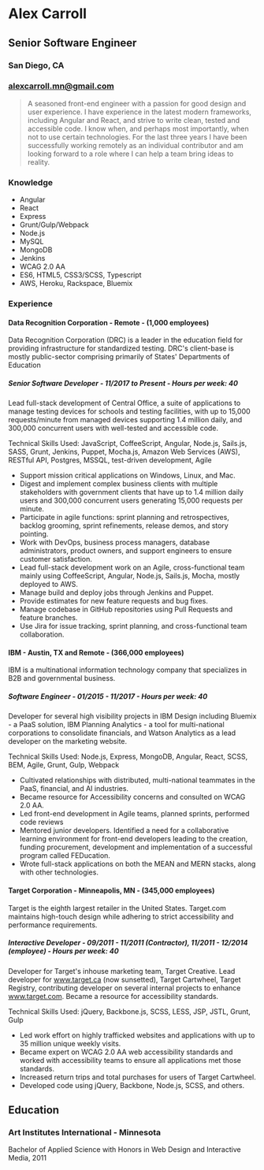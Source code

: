 # Alex Carroll 
## Senior Software Engineer
### San Diego, CA
### alexcarroll.mn@gmail.com

> A seasoned front-end engineer with a passion for good design and user experience. I have experience in the latest modern frameworks, including Angular and React, and strive to write clean, tested and accessible code. I know when, and perhaps most importantly, when not to use certain technologies. For the last three years I have been successfully working remotely as an individual contributor and am looking forward to a role where I can help a team bring ideas to reality.
>
>

### Knowledge
* Angular
* React
* Express
* Grunt/Gulp/Webpack
* Node.js
* MySQL
* MongoDB
* Jenkins
* WCAG 2.0 AA
* ES6, HTML5, CSS3/SCSS, Typescript
* AWS, Heroku, Rackspace, Bluemix

### Experience
#### Data Recognition Corporation - Remote - (1,000 employees)
Data Recognition Corporation (DRC) is a leader in the education field for providing infrastructure for standardized testing. DRC's client-base is mostly public-sector comprising primarily of States' Departments of Education
##### Senior Software Developer - 11/2017 to Present - Hours per week: 40
Lead full-stack development of Central Office, a suite of applications to manage testing devices for schools and testing facilities, with up to 15,000 requests/minute from managed devices supporting 1.4 million daily, and 300,000 concurrent users with well-tested and accessible code. 

Technical Skills Used: JavaScript, CoffeeScript, Angular, Node.js, Sails.js, SASS, Grunt, Jenkins, Puppet, Mocha.js, Amazon Web Services (AWS), RESTful API, Postgres, MSSQL, test-driven development, Agile

* Support mission critical applications on Windows, Linux, and Mac.
* Digest and implement complex business clients with multiple stakeholders with government clients that have up to 1.4 million daily users and 300,000 concurrent users generating 15,000 requests per minute.
* Participate in agile functions: sprint planning and retrospectives, backlog grooming, sprint refinements, release demos, and story pointing.
* Work with DevOps, business process managers, database administrators, product owners, and support engineers to ensure customer satisfaction.
* Lead full-stack development work on an Agile, cross-functional team mainly using CoffeeScript, Angular, Node.js, Sails.js, Mocha, mostly deployed to AWS.
* Manage build and deploy jobs through Jenkins and Puppet.
* Provide estimates for new feature requests and bug fixes.
* Manage codebase in GitHub repositories using Pull Requests and feature branches.
* Use Jira for issue tracking, sprint planning, and cross-functional team collaboration.


#### IBM - Austin, TX and Remote - (366,000 employees)
IBM is a multinational information technology company that specializes in B2B and governmental business. 
##### Software Engineer - 01/2015 - 11/2017 - Hours per week: 40
Developer for several high visibility projects in IBM Design including Bluemix - a PaaS solution, IBM Planning Analytics - a tool for multi-national corporations to consolidate financials, and Watson Analytics as a lead developer on the marketing website.

Technical Skills Used: Node.js, Express, MongoDB, Angular, React, SCSS, BEM, Agile, Grunt, Gulp, Webpack

* Cultivated relationships with distributed, multi-national teammates in the PaaS, financial, and AI industries.
* Became resource for Accessibility concerns and consulted on WCAG 2.0 AA.
* Led front-end development in Agile teams, planned sprints, performed code reviews
* Mentored junior developers. Identified a need for a collaborative learning environment for front-end developers leading to the creation, funding procurement, development and implementation of a successful program called FEDucation.
* Wrote full-stack applications on both the MEAN and MERN stacks, along with other technologies.

#### Target Corporation - Minneapolis, MN - (345,000 employees)
Target is the eighth largest retailer in the United States. Target.com maintains high-touch design while adhering to strict accessibility and performance requirements.
##### Interactive Developer - 09/2011 - 11/2011 (Contractor), 11/2011 - 12/2014 (employee) - Hours per week: 40
Developer for Target's inhouse marketing team, Target Creative. Lead developer for www.target.ca (now sunsetted), Target Cartwheel, Target Registry, contributing developer on several internal projects to enhance www.target.com. Became a resource for accessibility standards.

Technical Skills Used: jQuery, Backbone.js, SCSS, LESS, JSP, JSTL, Grunt, Gulp

* Led work effort on highly trafficked websites and applications with up to 35 million unique weekly visits.
* Became expert on WCAG 2.0 AA web accessibility standards and worked with accessibility teams to ensure all applications met those standards.
* Increased return trips and total purchases for users of Target Cartwheel.
* Developed code using jQuery, Backbone, Node.js, SCSS, and others.

## Education
### Art Institutes International - Minnesota
Bachelor of Applied Science with Honors in Web Design and Interactive Media, 2011